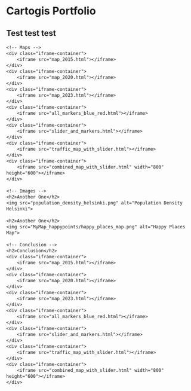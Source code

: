 <!DOCTYPE html>
<html lang="en">
<head>
    <meta charset="UTF-8">
    <meta name="viewport" content="width=device-width, initial-scale=1.0">
    <title>Cartogis Portfolio</title>
    <style>
        .iframe-container {
            display: inline-block;
            margin-right: 10px;
            margin-bottom: 10px;
        }
        .iframe-container iframe {
            width: 400px; /* Adjust the width as needed */
            height: 300px;
        }
    </style>
</head>
<body>
    <h1>Cartogis Portfolio</h1>
    <h2>Test test test</h2>

    <!-- Maps -->
    <div class="iframe-container">
        <iframe src="map_2015.html"></iframe>
    </div>
    <div class="iframe-container">
        <iframe src="map_2020.html"></iframe>
    </div>
    <div class="iframe-container">
        <iframe src="map_2023.html"></iframe>
    </div>
    <div class="iframe-container">
        <iframe src="all_markers_blue_red.html"></iframe>
    </div>
    <div class="iframe-container">
        <iframe src="slider_and_markers.html"></iframe>
    </div>
    <div class="iframe-container">
        <iframe src="traffic_map_with_slider.html"></iframe>
    </div>
    <div class="iframe-container">
        <iframe src="combined_map_with_slider.html" width="800" height="600"></iframe>
    </div>

    <!-- Images -->
    <h2>Another One</h2>
    <img src="population_density_helsinki.png" alt="Population Density Helsinki">

    <h2>Another One</h2>
    <img src="MyMap_happypoints/happy_places_map.png" alt="Happy Places Map">

    <!-- Conclusion -->
    <h2>Conclusion</h2>
    <div class="iframe-container">
        <iframe src="map_2015.html"></iframe>
    </div>
    <div class="iframe-container">
        <iframe src="map_2020.html"></iframe>
    </div>
    <div class="iframe-container">
        <iframe src="map_2023.html"></iframe>
    </div>
    <div class="iframe-container">
        <iframe src="all_markers_blue_red.html"></iframe>
    </div>
    <div class="iframe-container">
        <iframe src="slider_and_markers.html"></iframe>
    </div>
    <div class="iframe-container">
        <iframe src="traffic_map_with_slider.html"></iframe>
    </div>
    <div class="iframe-container">
        <iframe src="combined_map_with_slider.html" width="800" height="600"></iframe>
    </div>
</body>
</html>
